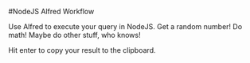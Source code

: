 #NodeJS Alfred Workflow

Use Alfred to execute your query in NodeJS. Get a random number! Do math! Maybe do other stuff, who knows!

Hit enter to copy your result to the clipboard.